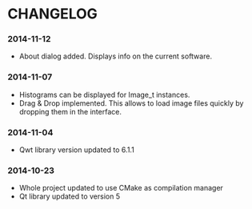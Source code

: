 # CHANGELOG

### 2014-11-12
- About dialog added. Displays info on the current software.

### 2014-11-07
- Histograms can be displayed for Image_t<double> instances.
- Drag & Drop implemented. This allows to load image files quickly by dropping them in the interface.

### 2014-11-04
- Qwt library version updated to 6.1.1

### 2014-10-23
- Whole project updated to use CMake as compilation manager
- Qt library updated to version 5
